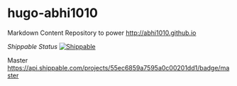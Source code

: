 # hugo-abhi1010
Markdown Content Repository to power http://abhi1010.github.io

*Shippable Status*
[![Shippable](https://img.shields.io/shippable/54d119db5ab6cc13528ab183.svg?style=plastic)]()


Master
https://api.shippable.com/projects/55ec6859a7595a0c00201dd1/badge/master

